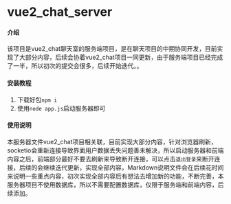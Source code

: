 # vue2_chat_server

#### 介绍
该项目是vue2_chat聊天室的服务端项目，是在聊天项目的中期协同开发，目前实现了大部分内容，后续会协着vue2_chat项目一同更新，由于服务端项目已经完成了一半，所以初次的提交会很多，后续开始迭代。。

#### 安装教程

1.  下载好包`npm i`
2.  使用`node app.js`启动服务器即可

#### 使用说明

 本服务器文件vue2_chat项目相关联，目前实现大部分内容，针对浏览器刷新，socketio会重新连接导致界面用户数据丢失问题善未解决，所以启动服务器和前端内容之后，前端部分最好不要去刷新来导致断开连接，可以点击`退出登录`来断开连接，后续的会继续迭代更新，实现全部内容，Markdown说明文件会在后续花时间来说明一些重点内容，初次实现全部内容后有想法去增加新的功能，不断完善，本服务器项目不使用数据库，所以不需要配置数据库，仅限于服务端和前端内容，后续添加。
